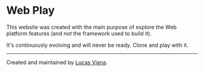 # Web Play

This website was created with the main purpose of explore the Web platform features
(and *not* the framework used to build it).

It's continuously evolving and will never be ready. Clone and play with it.

---

Created and maintained by [Lucas Viana](https://github.com/LSViana/).
